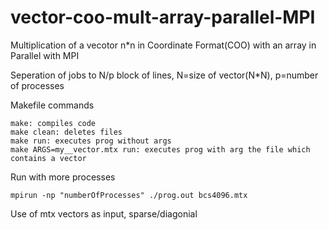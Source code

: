 # vector-coo-mult-array-parallel-MPI
Multiplication of a vecotor n*n in Coordinate Format(COO) with an array in Parallel with MPI

Seperation of jobs to N/p block of lines, N=size of vector(N*N), p=number of processes

Makefile commands

	make: compiles code
	make clean: deletes files
	make run: executes prog without args
	make ARGS=my__vector.mtx run: executes prog with arg the file which contains a vector

Run with more processes

	mpirun -np "numberOfProcesses" ./prog.out bcs4096.mtx

Use of mtx vectors as input, sparse/diagonial
